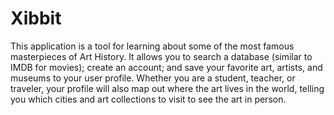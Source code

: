 # Xibbit

This application is a tool for learning about some of the most famous masterpieces of Art History. It allows you to search a database (similar to IMDB for movies); create an account; and save your favorite art, artists, and museums to your user profile.
Whether you are a student, teacher, or traveler, your profile will also map out where the art lives in the world, telling you which cities and art collections to visit to see the art in person. 